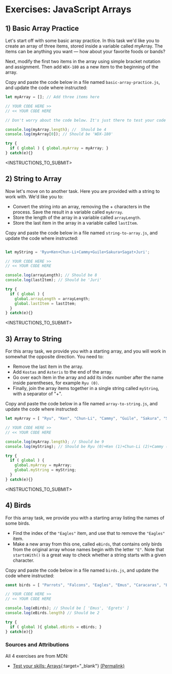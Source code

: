 # Exercises: JavaScript Arrays

## 1) Basic Array Practice

  Let's start off with some basic array practice. In this task we'd like you to create an array of three items, stored inside a variable called myArray. The items can be anything you want — how about your favorite foods or bands?

  Next, modify the first two items in the array using simple bracket notation and assignment. Then add `WDX-180` as a new item to the beginning of the array.

  Copy and paste the code below in a file named `basic-array-practice.js`, and update the code where instructed:

  ```js
  let myArray = []; // Add three items here

  // YOUR CODE HERE >>
  // << YOUR CODE HERE

  // Don't worry about the code below. It's just there to test your code above.

  console.log(myArray.length); //  Should be 4
  console.log(myArray[0]); // Should be 'WDX-180'

  try {
    if ( global ) { global.myArray = myArray; }
  } catch(e){}
  ```

  <INSTRUCTIONS_TO_SUBMIT>

## 2) String to Array

  Now let's move on to another task. Here you are provided with a string to work with. We'd like you to:

  - Convert the string into an array, removing the + characters in the process. Save the result in a variable called `myArray`.
  - Store the length of the array in a variable called `arrayLength`.
  - Store the last item in the array in a variable called `lastItem`.

  Copy and paste the code below in a file named `string-to-array.js`, and update the code where instructed:

  ```js

  let myString = 'Ryu+Ken+Chun-Li+Cammy+Guile+Sakura+Sagat+Juri';

  // YOUR CODE HERE >>
  // << YOUR CODE HERE

  console.log(arrayLength); // Should be 8
  console.log(lastItem); // Should be 'Juri'

  try {
    if ( global ) { 
      global.arrayLength = arrayLength;
      global.lastItem = lastItem;
    }
  } catch(e){}
  ```

  <INSTRUCTIONS_TO_SUBMIT>

## 3) Array to String

  For this array task, we provide you with a starting array, and you will work in somewhat the opposite direction. You need to:

  - Remove the last item in the array.
  - Add `Kostas` and `Asteris` to the end of the array.
  - Go over each item in the array and add its index number after the name inside parentheses, for example `Ryu (0)`.
  - Finally, join the array items together in a single string called `myString`, with a separator of "+".

  Copy and paste the code below in a file named `array-to-string.js`, and update the code where instructed:

  ```js
  let myArray = [ "Ryu", "Ken", "Chun-Li", "Cammy", "Guile", "Sakura", "Sagat", "Juri" ];

  // YOUR CODE HERE >>
  // << YOUR CODE HERE

  console.log(myArray.length); // Should be 9
  console.log(myString); // Should be Ryu (0)+Ken (1)+Chun-Li (2)+Cammy (3)+Guile (4)+Sakura (5)+Sagat (6)+Kostas (7)+Asteris (8)

  try {
    if ( global ) { 
      global.myArray = myArray;
      global.myString = myString;
    }
  } catch(e){}
  ```

  <INSTRUCTIONS_TO_SUBMIT>

## 4) Birds

  For this array task, we provide you with a starting array listing the names of some birds.

  - Find the index of the `"Eagles"` item, and use that to remove the `"Eagles"` item.
  - Make a new array from this one, called `eBirds`, that contains only birds from the original array whose names begin with the letter `"E"`. Note that `startsWith()` is a great way to check whether a string starts with a given character.

  Copy and paste the code below in a file named `birds.js`, and update the code where instructed:

  ```js
  const birds = [ "Parrots", "Falcons", "Eagles", "Emus", "Caracaras", "Egrets" ];

  // YOUR CODE HERE >>
  // << YOUR CODE HERE

  console.log(eBirds); // Should be [ 'Emus', 'Egrets' ]
  console.log(eBirds.length) // Should be 2

  try {
    if ( global ){ global.eBirds = eBirds; }
  } catch(e){}
  ```

### Sources and Attributions

  All 4 exercises are from MDN:
  - [Test your skills: Arrays](https://developer.mozilla.org/en-US/docs/Learn/JavaScript/First_steps/Test_your_skills:_Arrays){:target="_blank"} [(Permalink)](https://github.com/mdn/content/blob/59897d30821b4b57d1c92d87d5b97e886d18ed7d/files/en-us/learn/javascript/first_steps/test_your_skills_colon__arrays/index.md)